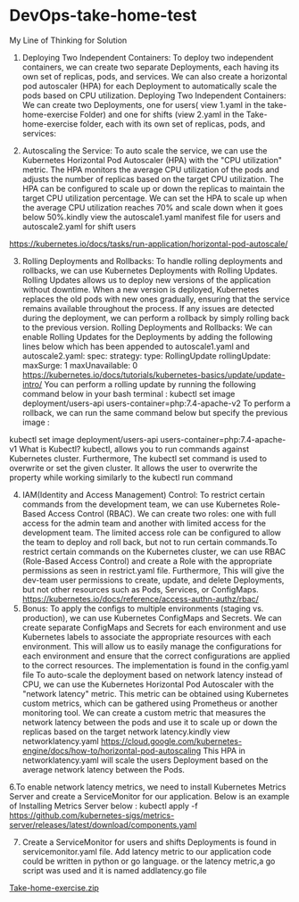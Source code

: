 # DevOps-take-home-test
My Line of Thinking for Solution

1. Deploying Two Independent Containers: To deploy two independent containers, we can create two separate Deployments, each having its own set of replicas, pods, and services. We can also create a horizontal pod autoscaler (HPA) for each Deployment to automatically scale the pods based on CPU utilization. Deploying Two Independent Containers: We can create two Deployments, one for users( view 1.yaml in the take-home-exercise Folder) and one for shifts (view 2.yaml in the Take-home-exercise folder, each with its own set of replicas, pods, and services:

2. Autoscaling the Service: To auto scale the service, we can use the Kubernetes Horizontal Pod Autoscaler (HPA) with the "CPU utilization" metric. The HPA monitors the average CPU utilization of the pods and adjusts the number of replicas based on the target CPU utilization. The HPA can be configured to scale up or down the replicas to maintain the target CPU utilization percentage. We can set the HPA to scale up when the average CPU utilization reaches 70% and scale down when it goes below 50%.kindly view the autoscale1.yaml manifest file for users and autoscale2.yaml for shift users

https://kubernetes.io/docs/tasks/run-application/horizontal-pod-autoscale/

3. Rolling Deployments and Rollbacks: To handle rolling deployments and rollbacks, we can use Kubernetes Deployments with Rolling Updates. Rolling Updates allows us to deploy new versions of the application without downtime. When a new version is deployed, Kubernetes replaces the old pods with new ones gradually, ensuring that the service remains available throughout the process. If any issues are detected during the deployment, we can perform a rollback by simply rolling back to the previous version. Rolling Deployments and Rollbacks: We can enable Rolling Updates for the Deployments by adding the following lines below which has been appended to autoscale1.yaml and autoscale2.yaml: spec: strategy: type: RollingUpdate rollingUpdate: maxSurge: 1 maxUnavailable: 0 https://kubernetes.io/docs/tutorials/kubernetes-basics/update/update-intro/ You can perform a rolling update by running the following command below in your bash terminal :
kubectl set image deployment/users-api users-container=php:7.4-apache-v2 To perform a rollback, we can run the same command below but specify the previous image :

kubectl set image deployment/users-api users-container=php:7.4-apache-v1 What is Kubectl? kubectl, allows you to run commands against Kubernetes cluster. Furthermore, The kubectl set command is used to overwrite or set the given cluster. It allows the user to overwrite the property while working similarly to the kubectl run command

4. IAM(Identity and Access Management) Control: To restrict certain commands from the development team, we can use Kubernetes Role-Based Access Control (RBAC). We can create two roles: one with full access for the admin team and another with limited access for the development team. The limited access role can be configured to allow the team to deploy and roll back, but not to run certain commands.To restrict certain commands on the Kubernetes cluster, we can use RBAC (Role-Based Access Control) and create a Role with the appropriate permissions as seen in restrict.yaml file. Furthermore, This will give the dev-team user permissions to create, update, and delete Deployments, but not other resources such as Pods, Services, or ConfigMaps. https://kubernetes.io/docs/reference/access-authn-authz/rbac/
5. Bonus: To apply the configs to multiple environments (staging vs. production), we can use Kubernetes ConfigMaps and Secrets. We can create separate ConfigMaps and Secrets for each environment and use Kubernetes labels to associate the appropriate resources with each environment. This will allow us to easily manage the configurations for each environment and ensure that the correct configurations are applied to the correct resources. The implementation is found in the config.yaml file To auto-scale the deployment based on network latency instead of CPU, we can use the Kubernetes Horizontal Pod Autoscaler with the "network latency" metric. This metric can be obtained using Kubernetes custom metrics, which can be gathered using Prometheus or another monitoring tool. We can create a custom metric that measures the network latency between the pods and use it to scale up or down the replicas based on the target network latency.kindly view networklatency.yaml
https://cloud.google.com/kubernetes-engine/docs/how-to/horizontal-pod-autoscaling This HPA in networklatency.yaml will scale the users Deployment based on the average network latency between the Pods.

6.To enable network latency metrics, we need to install Kubernetes Metrics Server and create a ServiceMonitor for our application. Below is an example of Installing Metrics Server below : kubectl apply -f https://github.com/kubernetes-sigs/metrics-server/releases/latest/download/components.yaml

7. Create a ServiceMonitor for users and shifts Deployments is found in servicemonitor.yaml file.
Add latency metric to our application code could be written in python or go language. or the latency metric,a go script was used and it is named addlatency.go file

[Take-home-exercise.zip](https://github.com/NdawulaPro/DevOps-take-home-test/files/10877822/Take-home-exercise.zip)

